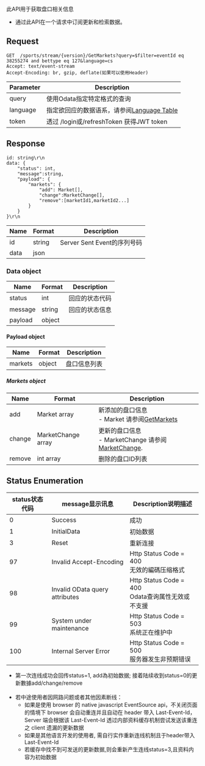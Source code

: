 此API用于获取盘口相关信息
* 通过此API在一个请求中订阅更新和检索数据。

## Request
```http request
GET  /sports/stream/{version}/GetMarkets?query=$filter=eventId eq 38255274 and bettype eq 127&language=cs
Accept: text/event-stream
Accept-Encoding: br, gzip, deflate(如果可以使用Header)
```

| Parameter | Description |
| ------ | ------ |
| query | 使用Odata指定特定格式的查询|
| language | 指定欲回应的数据语系，请参阅[Language Table](/j33app2/sports/wiki/Language-Table) |
| token | 透过 /login或/refreshToken 获得JWT token |

## Response
```
id: string\r\n
data: {
    "status": int,
    "message":string,
    "payload": {
        "markets": {
            "add": Market[],
            "change":MarketChange[],
            "remove":[marketId1,marketId2...]
        }   
    }
}\r\n
```
| Name| Format | Description |
| ------ | ------ | ------ |
|id|string|Server Sent Event的序列号码| 
|data|json||

### Data object
| Name| Format | Description |
| ------ | ------ | ------ |
|status|int|回应的状态代码|
|message|string|回应的状态信息|
|payload|object| |

#### Payload object
| Name| Format | Description |
| ------ | ------ | ------ |
|markets|object|盘口信息列表|

##### Markets object
| Name| Format | Description |
| ------ | ------ | ------ |
|add|Market array|新添加的盘口信息<br>- Market 请参阅[GetMarkets](/j33app2/sports/wiki/GetMarkets) |
|change|MarketChange array|更新的盘口信息<br>- MarketChange 请参阅[MarketChange](/j33app2/sports/wiki/SSE-MarketChange-Information).|
|remove|int array|删除的盘口ID列表|

## Status Enumeration
| status状态代码 | message显示讯息 | Description说明描述 | 
| ------ | ------ | ------ |
|0|Success|成功|
|1|InitialData|初始数据|
|3|Reset|重新连接|
|97|Invalid Accept-Encoding|Http Status Code = 400<br>无效的編碼压缩格式|
|98|Invalid OData query attributes|Http Status Code = 400<br>Odata查询属性无效或不支援|
|99|System under maintenance|Http Status Code = 503<br>系统正在维护中|
|100|Internal Server Error|Http Status Code = 500<br>服务器发生非预期错误|

* 第一次连线成功会回传status=1, add為初始数据; 接着陆续收到status=0的更新數據add/change/remove
  <br><br>
* 若中途使用者因网路问题或者其他因素断线：
    * 如果是使用 browser 的 native javascript EventSource api，不关闭页面的情境下 browser 会自动重连并且自动在 header 带入 Last-Event-Id， Server 端会根据该 Last-Event-Id 透过内部资料缓存机制尝试发送该重连之 client 遗漏的更新数据
    * 如果是其他语言开发的使用者, 需自行实作重新连线机制且于header带入Last-Event-Id
    * 若缓存中找不到可发送的更新数据,则会重新产生连线status=3,且资料内容为初始数据

